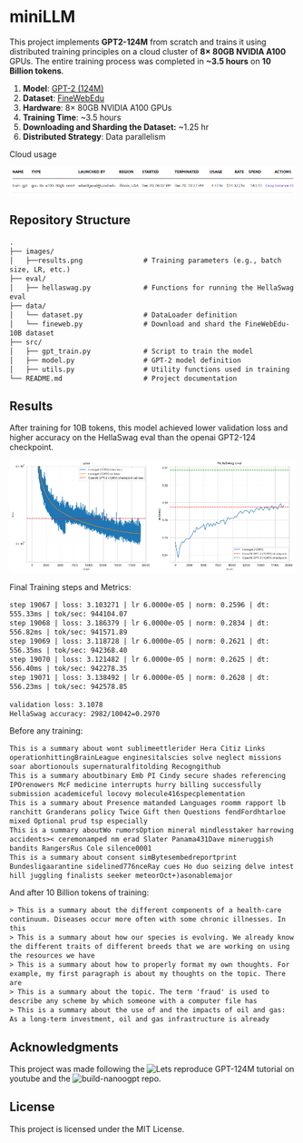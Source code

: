 # miniLLM

This project implements **GPT2-124M** from scratch and trains it  using distributed training principles on a cloud cluster of **8× 80GB NVIDIA A100** GPUs. The entire training process was completed in **~3.5 hours** on **10 Billion tokens**.

1. **Model**: [GPT-2 (124M)](https://github.com/openai/gpt-2)
2. **Dataset**: [FineWebEdu](https://huggingface.co/datasets/HuggingFaceFW/fineweb-edu) 
3. **Hardware**: 8× 80GB NVIDIA A100 GPUs  
4. **Training Time**: ~3.5 hours
5. **Downloading and Sharding the Dataset:** ~1.25 hr
6. **Distributed Strategy**: Data parallelism

Cloud usage

![Results Overview](images/cloud_usage.png)


## Repository Structure

```
.
├── images/
│   ├──results.png               # Training parameters (e.g., batch size, LR, etc.)
├── eval/
│   ├── hellaswag.py             # Functions for running the HellaSwag eval
├── data/
│   └── dataset.py               # DataLoader definition
│   └── fineweb.py               # Download and shard the FineWebEdu-10B dataset 
├── src/
│   ├── gpt_train.py             # Script to train the model 
│   ├── model.py                 # GPT-2 model definition
│   ├── utils.py                 # Utility functions used in training
└── README.md                    # Project documentation 

```


## Results

After training for 10B tokens, this model achieved lower validation loss and higher accuracy on the HellaSwag eval than the openai GPT2-124 checkpoint.

![Results Overview](images/results.png)

Final Training steps and Metrics:

```
step 19067 | loss: 3.103271 | lr 6.0000e-05 | norm: 0.2596 | dt: 555.33ms | tok/sec: 944104.07
step 19068 | loss: 3.186379 | lr 6.0000e-05 | norm: 0.2834 | dt: 556.82ms | tok/sec: 941571.89
step 19069 | loss: 3.118728 | lr 6.0000e-05 | norm: 0.2621 | dt: 556.35ms | tok/sec: 942368.40
step 19070 | loss: 3.121482 | lr 6.0000e-05 | norm: 0.2625 | dt: 556.40ms | tok/sec: 942278.35
step 19071 | loss: 3.138492 | lr 6.0000e-05 | norm: 0.2628 | dt: 556.23ms | tok/sec: 942578.85

validation loss: 3.1078
HellaSwag accuracy: 2982/10042=0.2970
```

Before any training:

```
This is a summary about wont sublimeettlerider Hera Citiz Links operationhittingBrainLeague enginesitalscies solve neglect missions soar abortionouls supernaturalfitolding Recogngithub
This is a summary aboutbinary Emb PI Cindy secure shades referencing IPOrenowers McF medicine interrupts hurry billing successfully submission academiceful locovy molecule416specplementation
This is a summary about Presence matanded Languages roomm rapport lb ranchitt Granderans policy Twice Gift then Questions fendFordhtarloe mixed Optional prud tsp especially
This is a summary aboutWo rumorsOption mineral mindlesstaker harrowing accidents>< ceremonamped nm erad Slater Panama431Dave mineruggish bandits RangersRus Cole silence0001
This is a summary about consent simBytesembedreportprint Bundesligaarantine sidelined776nceRay cues Ho duo seizing delve intest hill juggling finalists seeker meteorOct+)asonablemajor
```

And after 10 Billion tokens of training:

```
> This is a summary about the different components of a health-care continuum. Diseases occur more often with some chronic illnesses. In this
> This is a summary about how our species is evolving. We already know the different traits of different breeds that we are working on using the resources we have
> This is a summary about how to properly format my own thoughts. For example, my first paragraph is about my thoughts on the topic. There are
> This is a summary about the topic. The term 'fraud' is used to describe any scheme by which someone with a computer file has
> This is a summary about the use of and the impacts of oil and gas: As a long-term investment, oil and gas infrastructure is already
```

## Acknowledgments
This project was made following the ![Lets reproduce GPT-124M]("https://www.youtube.com/watch?v=l8pRSuU81PU&t=11363s) tutorial on youtube and the ![build-nanoogpt](https://github.com/karpathy/build-nanogpt) repo.

## License
This project is licensed under the MIT License.
    

